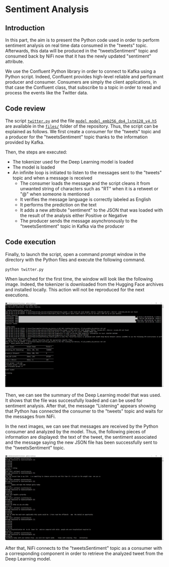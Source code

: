 # Sentiment Analysis

## Introduction

In this part, the aim is to present the Python code used in order to perform sentiment analysis on real time data consumed in the "tweets" topic. Afterwards, this data will be produced in the "tweetsSentiment" topic and consumed back by NiFi now that it has the newly updated "sentiment" attribute.

We use the Confluent Python library in order to connect to Kafka using a Python script. Indeed, Confluent provides high-level reliable and performant producer and consumer. Consumers are simply the client applications, in that case the Confluent class, that subscribe to a topic in order to read and process the events like the Twitter data.

## Code review

The script [`twitter.py`](https://github.com/AmauryDM/twitter-dataflow/blob/main/files/twitter.py) and the file [`model model_emb256_dp4_lstm128_v4.h5`](https://github.com/AmauryDM/twitter-dataflow/blob/main/files/model_emb256_dp4_lstm128_v4.h5) are available in the [`files/`](https://github.com/AmauryDM/twitter-dataflow/tree/main/files) folder of the repository. Thus, the script can be explained as follows. We first create a consumer for the "tweets" topic and a producer for the "tweetsSentiment" topic thanks to the information provided by Kafka.

Then, the steps are executed:
- The tokenizer used for the Deep Learning model is loaded
- The model is loaded
- An infinite loop is initiated to listen to the messages sent to the "tweets" topic and when a message is received
  - The consumer loads the message and the script cleans it from unwanted string of characters such as "RT" when it is a retweet or "@" when someone is mentioned
  - It verifies the message language is correctly labeled as English
  - It performs the prediction on the text
  - It adds a new attribute "sentiment" to the JSON that was loaded with the result of the analysis either Positive or Negative
  - The producer sends the message asynchronously to the "tweetsSentiment" topic in Kafka via the producer

## Code execution

Finally, to launch the script, open a command prompt window in the directory with the Python files and execute the following command.
~~~
python twitter.py
~~~

When launched for the first time, the window will look like the following image. Indeed, the tokenizer is downloaded from the Hugging Face archives and installed locally. This action will not be reproduced for the next executions.

![execution](https://github.com/AmauryDM/twitter-dataflow/blob/main/images/execution.png)

Then, we can see the summary of the Deep Learning model that was used. It shows that the file was successfully loaded and can be used for sentiment analysis. After that, the message "Listening" appears showing that Python has connected the consumer to the "tweets" topic and waits for the messages from NiFi.

In the next images, we can see that messages are received by the Python consumer and analyzed by the model. Thus, the following pieces of information are displayed: the text of the tweet, the sentiment associated and the message saying the new JSON file has been successfully sent to the "tweetsSentiment" topic.

![listening](https://github.com/AmauryDM/twitter-dataflow/blob/main/images/listening.png)

After that, NiFi connects to the "tweetsSentiment" topic as a consumer with a corresponding component in order to retrieve the analyzed tweet from the Deep Learning model.
